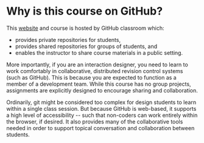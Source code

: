 # Why is this course on GitHub?

This [website](https://ub-idia640-2016.github.io) and course is hosted by GitHub classroom which:

- provides private repositories for students,
- provides shared repositories for groups of students, and
- enables the instructor to share course materials in a public setting.

More importantly, if you are an interaction designer, you need to learn to work comfortably in  collaborative, distributed revision control systems (such as GitHub). This is because you are expected to function as a member of a development team. While this course has no group projects,  assignments are explicitly designed to encourage sharing and collaboration.

Ordinarily, git might be considered too complex for design students to learn within a single class session. But because GitHub is web-based, it supports a high level of accessibility -- such that non-coders can work entirely within the browser, if desired. It also provides many of the collaborative tools needed in order to support topical conversation and collaboration between students.
